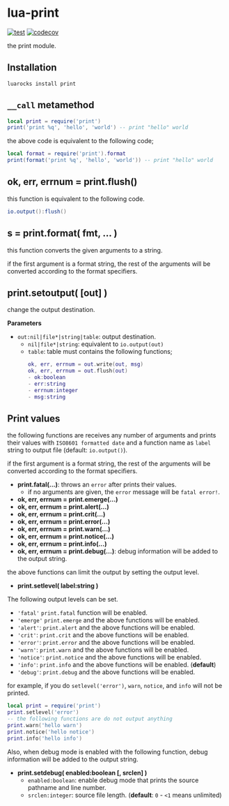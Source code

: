 # lua-print

[![test](https://github.com/mah0x211/lua-print/actions/workflows/test.yml/badge.svg)](https://github.com/mah0x211/lua-print/actions/workflows/test.yml)
[![codecov](https://codecov.io/gh/mah0x211/lua-print/branch/master/graph/badge.svg)](https://codecov.io/gh/mah0x211/lua-print)


the print module.


## Installation

```
luarocks install print
```


## `__call` metamethod

```lua
local print = require('print')
print('print %q', 'hello', 'world') -- print "hello" world
```

the above code is equivalent to the following code;

```lua
local format = require('print').format
print(format('print %q', 'hello', 'world')) -- print "hello" world
```


## ok, err, errnum = print.flush()

this function is equivalent to the following code.

```lua
io.output():flush()
```


## s = print.format( fmt, ... )

this function converts the given arguments to a string.

if the first argument is a format string, the rest of the arguments will be converted according to the format specifiers.


## print.setoutput( [out] )

change the output destination.

**Parameters**

- `out:nil|file*|string|table`: output destination.
    - `nil|file*|string`: equivalent to `io.output(out)`
    - `table`: table must contains the following functions;
      ```lua
      ok, err, errnum = out.write(out, msg)
      ok, err, errnum = out.flush(out)
      - ok:boolean
      - err:string
      - errnum:integer
      - msg:string
      ```


## Print values

the following functions are receives any number of arguments and prints their values with `ISO8601 formatted date` and a function name as `label` string to output file (default: `io.output()`).

if the first argument is a format string, the rest of the arguments will be converted according to the format specifiers.

- **print.fatal(...)**: throws an `error` after prints their values.  
    - if no arguments are given, the `error` message will be `fatal error!`.
- **ok, err, errnum = print.emerge(...)**
- **ok, err, errnum = print.alert(...)**
- **ok, err, errnum = print.crit(...)**
- **ok, err, errnum = print.error(...)**
- **ok, err, errnum = print.warn(...)**
- **ok, err, errnum = print.notice(...)**
- **ok, err, errnum = print.info(...)**
- **ok, err, errnum = print.debug(...)**: debug information will be added to the output string.

the above functions can limit the output by setting the output level.

- **print.setlevel( label:string )**

The following output levels can be set.

- `'fatal'` `print.fatal` function will be enabled.
- `'emerge'` `print.emerge` and the above functions will be enabled.
- `'alert'`: `print.alert` and the above functions will be enabled.
- `'crit'`: `print.crit` and the above functions will be enabled.
- `'error'`: `print.error` and the above functions will be enabled.
- `'warn'`: `print.warn` and the above functions will be enabled.
- `'notice'`: `print.notice` and the above functions will be enabled.
- `'info'`: `print.info` and the above functions will be enabled. (**default**)
- `'debug'`: `print.debug` and the above functions will be enabled.

for example, if you do `setlevel('error')`, `warn`, `notice`, and `info` will not be printed.

```lua
local print = require('print')
print.setlevel('error')
-- the following functions are do not output anything
print.warn('hello warn')
print.notice('hello notice')
print.info('hello info')
```

Also, when debug mode is enabled with the following function, debug information will be added to the output string.

- **print.setdebug( enabled:boolean [, srclen] )**  
    - `enabled:boolean`: enable debug mode that prints the source pathname and line number.
    - `srclen:integer`: source file length. (**default**: `0` - `<1` means unlimited)

